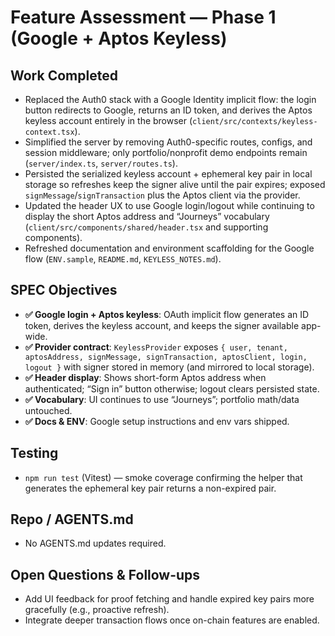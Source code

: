 # Feature Assessment — Phase 1 (Google + Aptos Keyless)

## Work Completed
- Replaced the Auth0 stack with a Google Identity implicit flow: the login button redirects to Google, returns an ID token, and derives the Aptos keyless account entirely in the browser (`client/src/contexts/keyless-context.tsx`).
- Simplified the server by removing Auth0-specific routes, configs, and session middleware; only portfolio/nonprofit demo endpoints remain (`server/index.ts`, `server/routes.ts`).
- Persisted the serialized keyless account + ephemeral key pair in local storage so refreshes keep the signer alive until the pair expires; exposed `signMessage`/`signTransaction` plus the Aptos client via the provider.
- Updated the header UX to use Google login/logout while continuing to display the short Aptos address and “Journeys” vocabulary (`client/src/components/shared/header.tsx` and supporting components).
- Refreshed documentation and environment scaffolding for the Google flow (`ENV.sample`, `README.md`, `KEYLESS_NOTES.md`).

## SPEC Objectives
- **✅ Google login + Aptos keyless**: OAuth implicit flow generates an ID token, derives the keyless account, and keeps the signer available app-wide.
- **✅ Provider contract**: `KeylessProvider` exposes `{ user, tenant, aptosAddress, signMessage, signTransaction, aptosClient, login, logout }` with signer stored in memory (and mirrored to local storage).
- **✅ Header display**: Shows short-form Aptos address when authenticated; “Sign in” button otherwise; logout clears persisted state.
- **✅ Vocabulary**: UI continues to use “Journeys”; portfolio math/data untouched.
- **✅ Docs & ENV**: Google setup instructions and env vars shipped.

## Testing
- `npm run test` (Vitest) — smoke coverage confirming the helper that generates the ephemeral key pair returns a non-expired pair.

## Repo / AGENTS.md
- No AGENTS.md updates required.

## Open Questions & Follow-ups
- Add UI feedback for proof fetching and handle expired key pairs more gracefully (e.g., proactive refresh).
- Integrate deeper transaction flows once on-chain features are enabled.
